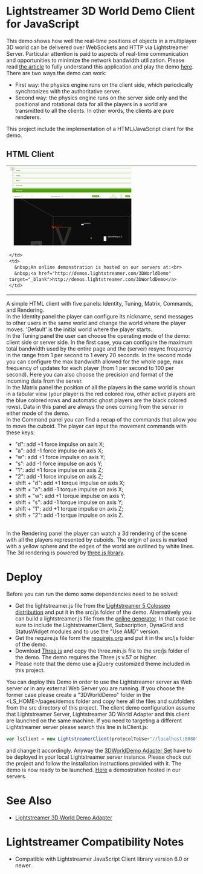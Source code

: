 # Lightstreamer 3D World Demo Client for JavaScript #

This demo shows how well the real-time positions of objects in a multiplayer 3D world can be delivered over WebSockets and HTTP via Lightstreamer Server. Particular attention is paid to aspects of real-time communication and opportunities to minimize the network bandwidth utilization. 
Please read [the article](http://blog.lightstreamer.com/) to fully understand this application and play the demo [here](http://www.lightstreamer.com/demo/3DWorldDemo/). There are two ways the demo can work:
- First way: the physics engine runs on the client side, which periodically synchronizes with the authoritative server. 
- Second way: the physics engine runs on the server side only and the positional and rotational data for all the players in a world are transmitted to all the clients. In other words, the clients are pure renderers.

This project include the implementation of a HTML/JavaScript client for the demo.

## HTML Client ##

<table>
  <tr>
    <td style="text-align: left">
      &nbsp;<a href="http://demos.lightstreamer.com/3DWorldDemo" target="_blank"><img src="Sample.png"></a>&nbsp;
      
    </td>
    <td>
      &nbsp;An online demonstration is hosted on our servers at:<br>
      &nbsp;<a href="http://demos.lightstreamer.com/3DWorldDemo" target="_blank">http://demos.lightstreamer.com/3DWorldDemo</a>
    </td>
  </tr>
</table>

A simple HTML client with five panels: Identity, Tuning, Matrix, Commands, and Rendering.<br>
In the Identity panel the player can configure its nickname, send messages to other users in the same world and change the world where the player moves. 'Default' is the initial world where the player starts.<br>
In the Tuning panel the user can choose the operating mode of the demo: client side or server side. In the first case, you can configure the maximum total bandwidth used by the entire page and the (server) resync frequency in the range from 1 per second to 1 every 20 seconds. In the second mode you can configure the max bandwidth allowed for the whole page, max frequency of updates for each player (from 1 per second to 100 per second). Here you can also choose the precision and format of the incoming data from the server.<br>
In the Matrix panel the position of all the players in the same world is shown in a tabular view (your player is the red colored row, other active players are the blue colored rows and automatic ghost players are the black colored rows). Data in this panel are always the ones coming from the server in either mode of the demo.<br>
In the Command panel you can find a recap of the commands that allow you to move the cuboid. The player can input the movement commands with these keys:
- "d": add +1 force impulse on axis X; 
- "a": add -1 force impulse on axis X; 
- "w": add +1 force impulse on axis Y; 
- "s": add -1 force impulse on axis Y; 
- "1": add +1 force impulse on axis Z; 
- "2": add -1 force impulse on axis Z;
- shift + "d": add +1 torque impulse on axis X;
- shift + "a": add -1 torque impulse on axis X;
- shift + "w": add +1 torque impulse on axis Y;
- shift + "s": add -1 torque impulse on axis Y;
- shift + "1": add +1 torque impulse on axis Z;
- shift + "2": add -1 torque impulse on axis Z.

<br>In the Rendering panel the player can watch a 3d rendering of the scene with all the players represented by cuboids. The origin of axes is marked with a yellow sphere and the edges of the world are outlined by white lines.
The 3d rendering is powered by [three.js library](http://mrdoob.github.com/three.js/).

# Deploy #

Before you can run the demo some dependencies need to be solved:

-  Get the lightstreamer.js file from the [Lightstreamer 5 Colosseo distribution](http://www.lightstreamer.com/download) 
   and put it in the src/js folder of the demo. Alternatively you can build a lightstreamer.js file from the 
   [online generator](http://www.lightstreamer.com/distros/Lightstreamer_Allegro-Presto-Vivace_5_1_1_Colosseo_20130305/Lightstreamer/DOCS-SDKs/sdk_client_javascript/tools/generator.html).
   In that case be sure to include the LightstreamerClient, Subscription, DynaGrid and StatusWidget modules and to use the "Use AMD" version.
-  Get the require.js file form the [requirejs.org](http://requirejs.org/docs/download.html) and put it in the src/js folder of the demo.
-  Download [Three.js](http://github.com/mrdoob/three.js/zipball/master) and copy the three.min.js file to the src/js folder of the demo. The demo requires the Three.js v.57 or higher.
-  Please note that the demo use a jQuery customized theme included in this project.

You can deploy this Demo in order to use the Lightstreamer server as Web server or in any external Web Server you are running. 
If you choose the former case please create a "3DWorldDemo" folder in the <LS_HOME>/pages/demos folder and copy here all the files and subfolders from the src directory of this project. The client demo configuration assume that Lightstreamer Server, Lightstreamer 3D World Adapter and this client are launched on the same machine.
If you need to targeting a different Lightstreamer server please search this line in lsClient.js:
```js
var lsClient = new LightstreamerClient(protocolToUse+"//localhost:8080","DEMOMOVE3D");
```
and change it accordingly. 
Anyway the [3DWorldDemo Adapter Set](https://github.com/Weswit/Lightstreamer-example-3DWorld-adapter-java) have to be deployed in your local Lightstreamer server instance. Please check out the project and follow the installation instructions provided with it.
The demo is now ready to be launched. [Here](http://www.lightstreamer.com/demo/3DWorldDemo/) a demostration hosted in our servers.

# See Also #

* [Lightstreamer 3D World Demo Adapter](https://github.com/Weswit/Lightstreamer-example-3DWorld-adapter-java)

# Lightstreamer Compatibility Notes #

- Compatible with Lightstreamer JavaScript Client library version 6.0 or newer.
